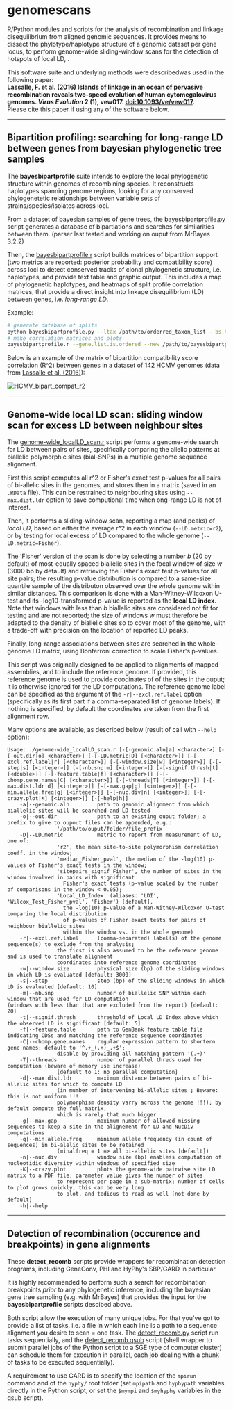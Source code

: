 # genomescans
R/Python modules and scripts for the analysis of recombination and linkage disequilibrium from aligned genomic sequences.
It provides means to dissect the phylotype/haplotype structure of a genomic dataset per gene locus, to perform genome-wide sliding-window scans for the detection of hotspots of local LD, .

This software suite and underlying methods were describedwas used in the following paper:  
**Lassalle, F. et al. (2016) Islands of linkage in an ocean of pervasive recombination reveals two-speed evolution of human cytomegalovirus genomes. _Virus Evolution_ 2 (1), vew017. [doi:10.1093/ve/vew017](http://dx.doi.org/10.1093/ve/vew017).**  
Please cite this paper if using any of the software below.

_____________________________________


## Bipartition profiling: searching for long-range LD between genes from bayesian phylogenetic tree samples

The **bayesbipartprofile** suite intends to explore the local phylogenetic structure within genomes of recombining species. It reconstructs haplotypes spanning genome regions, looking for any conserved phylogenetetic relationships between variable sets of strains/species/isolates across loci. 

From a dataset of bayesian samples of gene trees, the [bayesbipartprofile.py] script generates a database of bipartiations and searches for similarities between them. (parser last tested and working on ouput from MrBayes 3.2.2)

Then, the [bayesbipartprofile.r] script builds matrices of bipartition support (two metrics are reported: posterior probability and compatibility score) across loci to detect conserved tracks of clonal phylogenetic structure, i.e. haplotypes, and provide text table and graphic output.
This includes a map of phylogenetic haplotypes, and heatmaps of split profile correlation matrices, that provide a direct insight into linkage disequilibrium (LD) between genes, i.e. *long-range LD*.

Example:
```sh
# generate database of splits
python bayesbipartprofile.py --ltax /path/to/orderred_taxon_list --bs.thresh.ref.bip=0.35 /path/to/orderred_gene_list /path/to/mrbayes_result_directory /path/to/bayesbipartprofile_output_directory
# make correlation matrices and plots 
bayesbipartprofile.r --gene.list.is.ordered --new /path/to/bayesbipartprofile_output_directory
```

Below is an example of the matrix of bipartition compatibility score correlation (R^2) between genes in a dataset of 142 HCMV genomes (data from [Lassalle et al. (2016)]):

![HCMV_bipart_compat_r2]

_____________________________________

## Genome-wide local LD scan: sliding window scan for excess LD between neighbour sites
The [genome-wide_localLD_scan.r] script performs a genome-wide search for LD between pairs of sites, specifically comparing the allelic patterns at biallelic polymorphic sites (bial-SNPs) in a multiple genome sequence alignment.

First this script computes all r^2 or Fisher's exact test p-values for all pairs of bi-allelic sites in the genomes, and stores then in a matrix (saved in an `.RData` file). This can be restrained to neighbouring sites using `--max.dist.ldr` option to save computional time when ong-range LD is not of interest.

Then, it performs a sliding-window scan, reporting a map (and peaks) of *local LD*, based on either the average r^2 in each window (`--LD.metric=r2`), or by testing for local excess of LD compared to the whole genome (`-- LD.metric=Fisher`).

The 'Fisher' version of the scan is done by selecting a number *b* (20 by default) of most-equally spaced biallelic sites in the focal window of size *w* (3000 bp by default) and retrieving the  Fisher's exact test p-values for all site pairs; the resulting p-value distribution is compared to a same-size quantile sample of the distributon observed over the whole genome within similar distances. This comparison is done with a Man-Witney-Wilcoxon U-test and its -log10-transformed p-value is reported as the **local LD index**. Note that windows with less than *b* biallelic sites are considered not fit for testing and are not reported; the size of windows *w* must therefore be adapted to the density of biallelic sites so to cover most of the genome, with a trade-off with precision on the location of reported LD peaks.

Finally, long-range associations between sites are searched in the whole-genome LD matrix, using Bonferroni correction to scale Fisher's p-values.

This script was originally designed to be applied to alignments of mapped assemblies, and to include the reference genome. If provided, this reference genome is used to provide coodinates of of the sites in the ouput; it is otherwise ignored for the LD computations. The reference genome label can be specified as the argument of the `-r|--excl.ref.label` option (specifically as its first part if a comma-separated list of genome labels). If nothing is specified, by default the coordinates are taken from the first alignment row.

Many options are available, as described below (result of call with `--help` option):

```
Usage: ./genome-wide_localLD_scan.r [-[-genomic.aln|a] <character>] [-[-out.dir|o] <character>] [-[-LD.metric|D] [<character>]] [-[-excl.ref.label|r] [<character>]] [-[-window.size|w] [<integer>]] [-[-step|s] [<integer>]] [-[-nb.snp|m] [<integer>]] [-[-signif.thresh|t] [<double>]] [-[-feature.table|f] [<character>]] [-[-chomp.gene.names|C] [<character>]] [-[-threads|T] [<integer>]] [-[-max.dist.ldr|d] [<integer>]] [-[-max.gap|g] [<integer>]] [-[-min.allele.freq|q] [<integer>]] [-[-nuc.div|n] [<integer>]] [-[-crazy.plot|K] [<integer>]] [-[-help|h]]
    -a|--genomic.aln         path to genomic alignment from which biallelic sites will be searched and LD tested
    -o|--out.dir             path to an existing ouput folder; a prefix to give to oupout files can be appended, e.g.:
				'/path/to/ouput/folder/file_prefix'
    -D|--LD.metric           metric to report from measurement of LD, one of:
				'r2', the mean site-to-site polymorphism correlation coeff. in the window;
				'median_Fisher_pval', the median of the -log(10) p-values of Fisher's exact tests in the window;
				'sitepairs_signif_Fisher', the number of sites in the window involved in pairs with significant
				  Fisher's exact tests (p-value scaled by the number of comparisons in the window < 0.05);
				'Local_LD_Index' (aliases: 'LDI', 'Wilcox_Test_Fisher_pval', 'Fisher') [default],
				  the -log(10) p-value of a Man-Witney-Wilcoxon U-test comparing the local distribution
				  of p-values of Fisher exact tests for pairs of neighbour biallelic sites
				  within the window vs. in the whole genome)
    -r|--excl.ref.label      (comma-separated) label(s) of the genome sequence(s) to exclude from the analysis;
				the first is also assumed to be the reference genome and is used to translate alignment
				coordinates into reference genome coordinates
    -w|--window.size         physical size (bp) of the sliding windows in which LD is evaluated [default: 3000]
    -s|--step                step (bp) of the sliding windows in which LD is evaluated [default: 10]
    -m|--nb.snp              number of biallelic SNP within each window that are used for LD computation
(windows with less than that are excluded from the report) [default: 20]
    -t|--signif.thresh       threshold of Local LD Index above which the observed LD is significant [default: 5]
    -f|--feature.table       path to GenBank feature table file indicating CDSs and matching the reference sequence coordinates
    -C|--chomp.gene.names    regular expression pattern to shortern gene names; default to '^.+_(.+)_.+$';
				disable by providing all-matching pattern '(.+)'
    -T|--threads             number of parallel threds used for computation (beware of memory use increase)
				[default to 1: no parallel computation]
    -d|--max.dist.ldr        maximum distance between pairs of bi-allelic sites for which to compute LD
				(in mumber of intervening bi-allelic sites ; Beware: this is not uniform !!!
				polymorphism density varry across the genome !!!); by default compute the full matrix,
				which is rarely that much bigger
    -g|--max.gap             maximum number of allowed missing sequences to keep a site in the alignement for LD and NucDiv computations
    -q|--min.allele.freq     minimum allele frequency (in count of sequences) in bi-alelic sites to be retained
				(minalfreq = 1 => all bi-allelic sites [default])
    -n|--nuc.div             window size (bp) enabless computation of nucleotidic diversity within windows of specified size
    -K|--crazy.plot          plots the genome-wide pairwise site LD matrix to a PDF file; parameter value gives the number of sites
				to represent per page in a sub-matrix; number of cells to plot grows quickly, this can be very long
				to plot, and tedious to read as well [not done by default]
    -h|--help
```

_____________________________________


## Detection of recombination (occurence and breakpoints) in gene alignments

These **detect_recomb** scripts provide wrappers for recombination detection programs, including GeneConv, PHI and HyPhy's SBP/GARD in particular.

It is highly recommended to perform such a search for recombination breakpoints *prior* to any phylogenetic inference, including the bayesian gene tree sampling (e.g. with MrBayes) that provides the input for the **bayesbipartprofile** scripts descibed above.

Both script allow the execution of many unique jobs. For that you've got to provide a list of tasks, i.e. a file in which each line is a path to a sequence alignment you desire to scan = one task. The [detect_recomb.py] script run tasks sequentially, and the [detect_recomb.qsub] script (shell wrapper to submit parallel jobs of the Python script to a SGE type of computer cluster) can schedule them for execution in parallel, each job dealing with a chunk of tasks to be executed sequentially).

A requirement to use GARD is to specify the location of the `mpirun` command and of the `hyphy/` root folder (set `mpipath` and `hyphypath` variables directly in the Python script, or set the `$mympi` and `$myhyphy` variables in the qsub script).


[Lassalle et al. (2016)]: http://dx.doi.org/10.1093/ve/vew017
[bayesbipartprofile.py]: https://github.com/flass/genomescans/blob/master/bayesbipartprofile.py
[bayesbipartprofile.r]: https://github.com/flass/genomescans/blob/master/bayesbipartprofile.r
[genome-wide_localLD_scan.r]: https://github.com/flass/genomescans/blob/master/genome-wide_localLD_scan.r
[utils-phylo.r]: https://github.com/flass/genomescans/blob/master/utils-phylo.r
[detect_recomb.py]: https://github.com/flass/genomescans/blob/master/detect_recomb.py
[detect_recomb.qsub]: https://github.com/flass/genomescans/blob/master/detect_recomb.qsub
[HCMV_bipart_compat_r2]: https://github.com/flass/genomescans/blob/master/figures/HCMV_longLD_bipart_compat_score_r2.png
